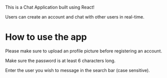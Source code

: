 This is a Chat Application built using React!

Users can create an account and chat with other users in real-time.

# How to use the app

Please make sure to upload an profile picture before registering an account.

Make sure the password is at least 6 characters long.

Enter the user you wish to message in the search bar (case sensitive).
